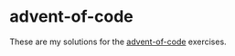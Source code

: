 # advent-of-code

These are my solutions for the [advent-of-code](https://adventofcode.com) exercises.
